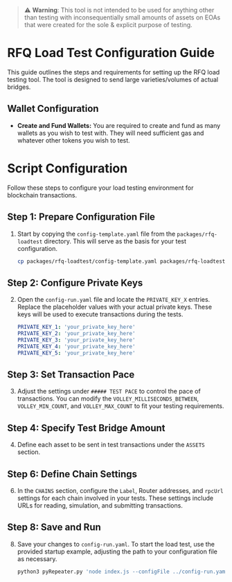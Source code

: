 > :warning: **Warning**: This tool is not intended to be used for anything other than testing with inconsequentially small amounts of assets on EOAs that were created for the sole & explicit purpose of testing.

# RFQ Load Test Configuration Guide

This guide outlines the steps and requirements for setting up the RFQ load testing tool. The tool is designed to send large varieties/volumes of actual bridges.

## Wallet Configuration

- **Create and Fund Wallets:** You are required to create and fund as many wallets as you wish to test with. They will need sufficient gas and whatever other tokens you wish to test.


# Script Configuration

Follow these steps to configure your load testing environment for blockchain transactions.

## Step 1: Prepare Configuration File

1. Start by copying the `config-template.yaml` file from the `packages/rfq-loadtest` directory. This will serve as the basis for your test configuration.
   ```bash
   cp packages/rfq-loadtest/config-template.yaml packages/rfq-loadtest/config-run.yaml
   ```

## Step 2: Configure Private Keys

2. Open the `config-run.yaml` file and locate the `PRIVATE_KEY_X` entries. Replace the placeholder values with your actual private keys. These keys will be used to execute transactions during the tests.
   ```yaml
   PRIVATE_KEY_1: 'your_private_key_here'
   PRIVATE_KEY_2: 'your_private_key_here'
   PRIVATE_KEY_3: 'your_private_key_here'
   PRIVATE_KEY_4: 'your_private_key_here'
   PRIVATE_KEY_5: 'your_private_key_here'
   ```

## Step 3: Set Transaction Pace

3. Adjust the settings under `##### TEST PACE` to control the pace of transactions. You can modify the `VOLLEY_MILLISECONDS_BETWEEN`, `VOLLEY_MIN_COUNT`, and `VOLLEY_MAX_COUNT` to fit your testing requirements.

## Step 4: Specify Test Bridge Amount

4. Define each asset to be sent in test transactions under the `ASSETS` section. 

## Step 6: Define Chain Settings

6. In the `CHAINS` section, configure the `Label`, Router addresses, and `rpcUrl` settings for each chain involved in your tests. These settings include URLs for reading, simulation, and submitting transactions.

## Step 8: Save and Run

8. Save your changes to `config-run.yaml`. To start the load test, use the provided startup example, adjusting the path to your configuration file as necessary.
   ```bash
   python3 pyRepeater.py 'node index.js --configFile ../config-run.yaml --pKeyIndex 1'
   ```
